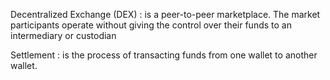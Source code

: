 Decentralized Exchange (DEX)
: is a peer-to-peer marketplace. The market participants operate without giving the control over their funds to an intermediary or custodian

Settlement
: is the process of transacting funds from one wallet to another wallet.​
